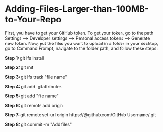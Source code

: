 # Adding-Files-Larger-than-100MB-to-Your-Repo

First, you have to get your GitHub token. To get your token, go to the path Settings --> Developer settings --> Personal access tokens --> Generate new token. Now, put the files you want to upload in a folder in your desktop, go to Command Prompt, navigate to the folder path, and follow these steps:

**Step 1:** git lfs install

**Step 2:** git init

**Step 3:** git lfs track "file name"

**Step 4:** git add .gitattributes

**Step 5:** git add "file name"

**Step 6:** git remote add origin <url of your repo>
 
**Step 7:** git remote set-url origin https://<Token>@github.com/GitHub Username/<repo>.git
 
**Step 8:** git commit -m "Add files"
 





